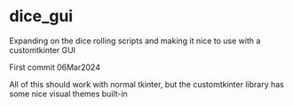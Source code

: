 # dice_gui
Expanding on the dice rolling scripts and making it nice to use with a customtkinter GUI

First commit 06Mar2024

All of this should work with normal tkinter, but the customtkinter library has some nice visual themes built-in
